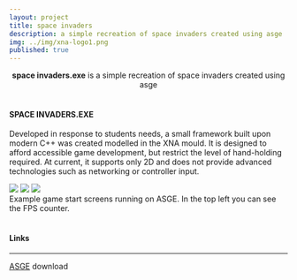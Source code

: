 ```yaml
---
layout: project
title: space invaders
description: a simple recreation of space invaders created using asge
img: ../img/xna-logo1.png 
published: true
---
```


<center><b>space invaders.exe</b> is a simple recreation of space invaders created using asge</center><br/>

#### SPACE INVADERS.EXE
Developed in response to students needs, a small framework built upon modern C++ was created modelled in the XNA mould. It is designed to afford accessible game development, but restrict the level of hand-holding required. At current, it supports only 2D and does not provide advanced technologies such as networking or controller input. 

<!--<div class="img_row">
	<img class="col two" src="{{ site.baseurl }}/img/asge_01.png" alt="" title="example image"/>
	<img class="col one" src="{{ site.baseurl }}/img/asge_02.png" alt="" title="example image"/>
</div> -->

<div class="owl-carousel owl-theme">
<a href="{{ site.baseurl }}/img/asge_02.png" target="_blank"><img src="{{ site.baseurl }}/img/asge_02.png" /></a>
<a href="{{ site.baseurl }}/img/asge_01.png" target="_blank"><img src="{{ site.baseurl }}/img/asge_01.png" /></a>
<a href="{{ site.baseurl }}/img/asge_02.png" target="_blank"><img src="{{ site.baseurl }}/img/asge_02.png" /></a>
</div>

<div class="col three caption">
	Example game start screens running on ASGE. In the top left you can see the FPS counter. 
</div>

<br/>

#### Links
----
[ASGE][asge] download

[asge]: https://github.com
